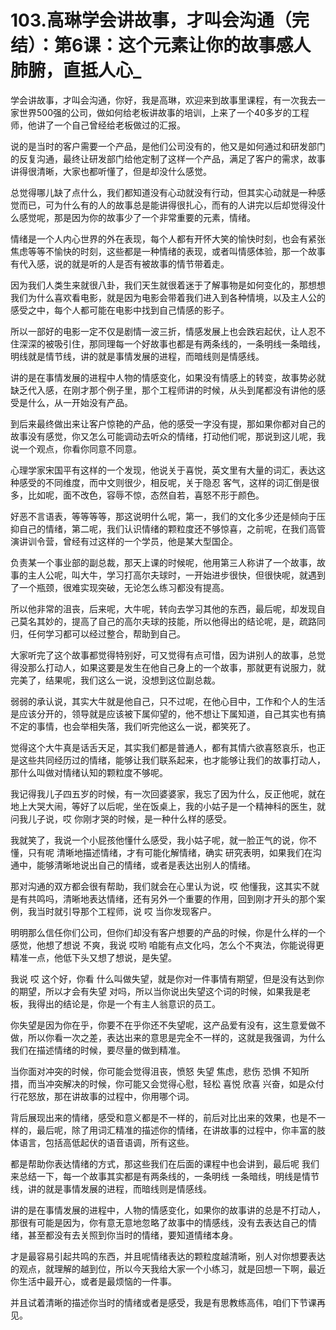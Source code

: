 # 103.高琳学会讲故事，才叫会沟通（完结）：第6课：这个元素让你的故事感人肺腑，直抵人心_

学会讲故事，才叫会沟通，你好，我是高琳，欢迎来到故事里课程，有一次我去一家世界500强的公司，做如何给老板讲故事的培训，上来了一个40多岁的工程师，他讲了一个自己曾经给老板做过的汇报。

说的是当时的客户需要一个产品，是他们公司没有的，他又是如何通过和研发部门的反复沟通，最终让研发部门给他定制了这样一个产品，满足了客户的需求，故事讲得很清晰，大家也都听懂了，但是却没什么感觉。

总觉得哪儿缺了点什么，我们都知道没有心动就没有行动，但其实心动就是一种感觉而已，可为什么有的人的故事总是能讲得很扎心，而有的人讲完以后却觉得没什么感觉呢，那是因为你的故事少了一个非常重要的元素，情绪。

情绪是一个人内心世界的外在表现，每个人都有开怀大笑的愉快时刻，也会有紧张焦虑等等不愉快的时刻，这些都是一种情绪的表现，或者叫情感体验，那一个故事有代入感，说的就是听的人是否有被故事的情节带着走。

因为我们人类生来就很八卦，我们天生就很着迷于了解事物是如何变化的，那想想我们为什么喜欢看电影，就是因为电影会带着我们进入到各种情境，以及主人公的感受之中，每个人都可能在电影中找到自己情感的影子。

所以一部好的电影一定不仅是剧情一波三折，情感发展上也会跌宕起伏，让人忍不住深深的被吸引住，那同理每一个好故事也都是有两条线的，一条明线一条暗线，明线就是情节线，讲的就是事情发展的进程，而暗线则是情感线。

讲的是在事情发展的进程中人物的情感变化，如果没有情感上的转变，故事势必就缺乏代入感，在刚才那个例子里，那个工程师讲的时候，从头到尾都没有讲他的感受是什么，从一开始没有产品。

到后来最终做出来让客户惊艳的产品，他的感受一字没有提，那如果你都对自己的故事没有感觉，你又怎么可能调动去听众的情绪，打动他们呢，那说到这儿呢，我说一个观点，你看你同意不同意。

心理学家宋国平有这样的一个发现，他说关于喜悦，英文里有大量的词汇，表达这种感受的不同维度，而中文则很少，相反呢，关于隐忍 客气，这样的词汇倒是很多，比如呢，面不改色，容辱不惊，态然自若，喜怒不形于颜色。

好恶不言语表，等等等等，那这说明什么呢，第一，我们的文化多少还是倾向于压抑自己的情绪，第二呢，我们认识情绪的颗粒度还不够惊喜，之前呢，在我们高管演讲训令营，曾经有过这样的一个学员，他是某大型国企。

负责某一个事业部的副总裁，那天上课的时候呢，他用第三人称讲了一个故事，故事的主人公呢，叫大牛，学习打高尔夫球时，一开始进步很快，但很快呢，就遇到了一个瓶颈，很难实现突破，无论怎么练习都没有提高。

所以他非常的沮丧，后来呢，大牛呢，转向去学习其他的东西，最后呢，却发现自己莫名其妙的，提高了自己的高尔夫球的技能，所以他得出的结论呢，是，疏路同归，任何学习都可以经过整合，帮助到自己。

大家听完了这个故事都觉得特别好，可又觉得有点可惜，因为讲别人的故事，总觉得没那么打动人，如果这要是发生在他自己身上的一个故事，那就更有说服力，就完美了，结果呢，我们这么一说，没想到这位副总裁。

弱弱的承认说，其实大牛就是他自己，只不过呢，在他心目中，工作和个人的生活是应该分开的，领导就是应该被下属仰望的，他不想让下属知道，自己其实也有搞不定的事情，也会举相失落，我们听完他这么一说，都笑死了。

觉得这个大牛真是话舌天足，其实我们都是普通人，都有其情六欲喜怒哀乐，也正是这些共同经历过的情绪，能够让我们联系起来，也才能够让我们的故事打动人，那什么叫做对情绪认知的颗粒度不够呢。

我记得我儿子四五岁的时候，有一次回婆婆家，我忘了因为什么，反正他呢，就在地上大哭大闹，等好了以后呢，坐在饭桌上，我的小姑子是一个精神科的医生，就问我儿子说，哎 你刚才哭的时候，是一种什么样的感受。

我就笑了，我说一个小屁孩他懂什么感受，我小姑子呢，就一脸正气的说，你不懂，只有呢 清晰地描述情绪，才有可能化解情绪，确实 研究表明，如果我们在沟通中，能够清晰地说出自己的情绪，或者是表达出别人的情绪。

那对沟通的双方都会很有帮助，我们就会在心里认为说，哎 他懂我，这其实不就是有共鸣吗，清晰地表达情绪，还有另外一个重要的作用，回到刚才开头的那个案例，我当时就引导那个工程师，说 哎 当你发现客户。

明明那么信任你们公司，但你们却没有客户想要的产品的时候，你是什么样的一个感觉，他想了想说 不爽，我说 哎哟 咱能有点文化吗，怎么个不爽法，你能说得更精准一点，他低下头又想了想说，是失望。

我说 哎 这个好，你看 什么叫做失望，就是你对一件事情有期望，但是没有达到你的期望，所以才会有失望 对吗，所以当你说出失望这个词的时候，如果我是老板，我得出的结论是，你是一个有主人翁意识的员工。

你失望是因为你在乎，你要不在乎你还不失望呢，这产品爱有没有，这生意爱做不做，所以你看一次之差，表达出来的意思是完全不一样的，这就是我强调，为什么我们在描述情绪的时候，要尽量的做到精准。

当你面对冲突的时候，你可能会觉得沮丧，愤怒 失望 焦虑，悲伤 恐惧 不知所措，而当冲突解决的时候，你可能又会觉得心慰，轻松 喜悦 欣喜 兴奋，如是众付 行花怒放，那在讲故事的过程中，你用哪个词。

背后展现出来的情绪，感受和意义都是不一样的，前后对比出来的效果，也是不一样的，最后呢，除了用词汇精准的描述你的情绪，在讲故事的过程中，你丰富的肢体语言，包括高低起伏的语音语调，所有这些。

都是帮助你表达情绪的方式，那这些我们在后面的课程中也会讲到，最后呢 我们来总结一下，每一个故事其实都是有两条线的，一条明线 一条暗线，明线是情节线，讲的就是事情发展的进程，而暗线则是情感线。

讲的是在事情发展的进程中，人物的情感变化，如果你的故事讲的总是不打动人，那很有可能是因为，你有意无意地忽略了故事中的情感线，没有去表达自己的情绪，甚至都没有去关照到你当时的情绪，要知道情绪本身。

才是最容易引起共鸣的东西，并且呢情绪表达的颗粒度越清晰，别人对你想要表达的观点，就理解的越到位，所以今天我给大家一个小练习，就是回想一下啊，最近你生活中最开心，或者是最烦恼的一件事。

并且试着清晰的描述你当时的情绪或者是感受，我是有思教练高伟，咱们下节课再见。